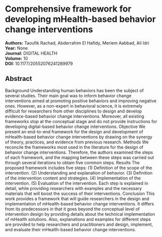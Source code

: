 # Comprehensive framework for developing mHealth-based behavior change interventions

**Authors:** Taoufik Rachad, Abderrahim El Hafidy, Meriem Aabbad, Ali Idri  
**Year:** None  
**Journal:** DIGITAL HEALTH  
**Volume:** 10  
**DOI:** 10.1177/20552076241289979  

## Abstract
Background Understanding human behaviors has been the subject of several studies. Their main goal was to inform behavior change interventions aimed at promoting positive behaviors and improving negative ones. However, as a non-expert in behavioral science, it is extremely difficult for researchers from other disciplines to design and develop evidence-based behavior change interventions. Moreover, all existing frameworks stop at the conceptual stage and do not provide instructions for developing digital-based behavior change interventions. Objective We present an end-to-end framework for the design and development of mHealth-based behavior change interventions by drawing on the synergy of theory, practices, and evidence from previous research. Methods We reconcile the frameworks most used in the literature for the design of behavior change interventions. Therefore, the authors examined the steps of each framework, and the mapping between these steps was carried out through several iterations to obtain five common steps. Results The proposed framework includes five steps: (1) Definition of the scope of the intervention. (2) Understanding and explanation of behavior. (3) Definition of the intervention content and strategies. (4) Implementation of the intervention. (5) Evaluation of the intervention. Each step is explained in detail, while providing researchers with examples and the necessary materials that will boost the success of their interventions. Conclusion This work provides a framework that will guide researchers in the design and implementation of mHealth-based behavior change interventions. It differs from its predecessors in that it goes beyond the conceptual level of intervention design by providing details about the technical implementation of mHealth solutions. Also, explanations and examples for different steps are provided to help researchers and practitioners and design, implement, and evaluate their mHealth-based behavior change interventions.

